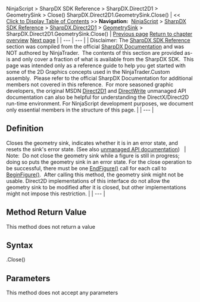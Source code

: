 ﻿
NinjaScript > SharpDX SDK Reference > SharpDX.Direct2D1 > GeometrySink > Close()
SharpDX.Direct2D1.GeometrySink.Close()
| << [Click to Display Table of Contents](sharpdx_direct2d1_geometrysink_close.md) >> **Navigation:**     [NinjaScript](ninjascript.md) > [SharpDX SDK Reference](sharpdx_sdk_reference.md) > [SharpDX.Direct2D1](sharpdx_direct2d1.md) > [GeometrySink](sharpdx_direct2d1_geometrysink.md) > SharpDX.Direct2D1.GeometrySink.Close() | [Previous page](sharpdx_direct2d1_geometrysink_beginfigure.md) [Return to chapter overview](sharpdx_direct2d1_geometrysink.md) [Next page](sharpdx_direct2d1_geometrysink_endfigure.md) |
| --- | --- |
| Disclaimer: The [SharpDX SDK Reference](sharpdx_sdk_reference.md) section was compiled from the official [SharpDX Documentation](http://sharpdx.org/) and was NOT authored by NinjaTrader.  The contents of this section are provided as-is and only cover a fraction of what is available from the SharpDX SDK.  This page was intended only as a reference guide to help you get started with some of the 2D Graphics concepts used in the NinjaTrader.Custom assembly.  Please refer to the official SharpDX Documentation for additional members not covered in this reference.  For more seasoned graphic developers, the original MSDN [Direct2D1](https://msdn.microsoft.com/en-us/library/windows/desktop/dd370990.aspx) and [DirectWrite](https://msdn.microsoft.com/en-us/library/windows/desktop/dd368038.aspx) unmanaged API documentation can also be helpful for understanding the DirectX/Direct2D run-time environment. For NinjaScript development purposes, we document only essential members in the structure of this page. |
| --- |

## Definition
Closes the geometry sink, indicates whether it is in an error state, and resets the sink's error state.
(See also [unmanaged API documentation](https://msdn.microsoft.com/en-us/library/dd316932.aspx))
 
| Note:  Do not close the geometry sink while a figure is still in progress; doing so puts the geometry sink in an error state. For the close operation to be successful, there must be one [EndFigure()](sharpdx_direct2d1_geometrysink_endfigure.md) call for each call to [BeginFigure()](sharpdx_direct2d1_geometrysink_beginfigure.md).  After calling this method, the geometry sink might not be usable. Direct2D implementations of this interface do not allow the geometry sink to be modified after it is closed, but other implementations might not impose this restriction. |
| --- |

## Method Return Value
This method does not return a value
 
## Syntax
<GeometrySink>.Close()
## Parameters
This method does not accept any parameters
